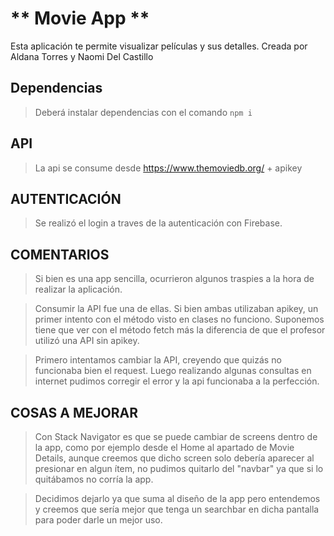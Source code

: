 # ** Movie App ** #

Esta aplicación te permite visualizar películas y sus detalles.
Creada por Aldana Torres y Naomi Del Castillo 

## Dependencias ##

> Deberá instalar dependencias con el comando `npm i` 

## API ##

>La api se consume desde https://www.themoviedb.org/ + apikey

## AUTENTICACIÓN ##

>Se realizó el login a traves de la autenticación con Firebase.

## COMENTARIOS ##

>Si bien es una app sencilla, ocurrieron algunos traspies a la hora de realizar la aplicación.

>Consumir la API fue una de ellas. Si bien ambas utilizaban apikey, un primer intento con el método visto en clases no funciono. 
>Suponemos tiene que ver con el método fetch más la diferencia de que el profesor utilizó una API sin apikey. 

>Primero intentamos cambiar la API, creyendo que quizás no funcionaba bien el request.
>Luego realizando algunas consultas en internet pudimos corregir el error y la api funcionaba a la perfección.

## COSAS A MEJORAR ##

>Con Stack Navigator es que se puede cambiar de screens dentro de la app, como por ejemplo desde el Home al apartado de Movie Details, aunque creemos que dicho screen solo debería aparecer al presionar en algun ítem, no pudimos quitarlo del "navbar" ya que si lo quitábamos no corría la app. 

>Decidimos dejarlo ya que suma al diseño de la app pero entendemos y creemos que sería mejor que tenga un searchbar en dicha pantalla para poder darle un mejor uso. 
